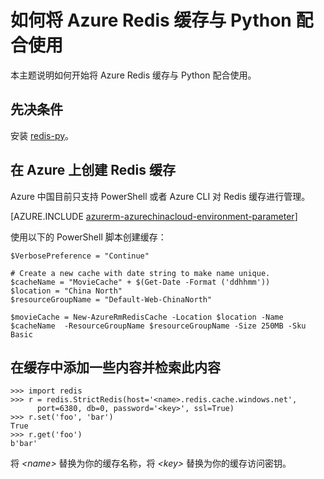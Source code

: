 <properties
	pageTitle="如何将 Azure Redis 缓存与 Python 配合使用 | Azure"
	description="开始将 Azure Redis 缓存与 Python 配合使用"
	services="redis-cache"
	documentationCenter=""
	authors="steved0x"
	manager="dwrede"
	editor="v-lincan"/>

<tags
	ms.service="cache"
	ms.date="12/03/2015"
	wacn.date="01/04/2016"/>

# 如何将 Azure Redis 缓存与 Python 配合使用

本主题说明如何开始将 Azure Redis 缓存与 Python 配合使用。


## 先决条件

安装 [redis-py](https://github.com/andymccurdy/redis-py)。


## 在 Azure 上创建 Redis 缓存

Azure 中国目前只支持 PowerShell 或者 Azure CLI 对 Redis 缓存进行管理。

[AZURE.INCLUDE [azurerm-azurechinacloud-environment-parameter](../includes/azurerm-azurechinacloud-environment-parameter.md)]

使用以下的 PowerShell 脚本创建缓存：

	$VerbosePreference = "Continue"

	# Create a new cache with date string to make name unique. 
	$cacheName = "MovieCache" + $(Get-Date -Format ('ddhhmm')) 
	$location = "China North"
	$resourceGroupName = "Default-Web-ChinaNorth"
	
	$movieCache = New-AzureRmRedisCache -Location $location -Name $cacheName  -ResourceGroupName $resourceGroupName -Size 250MB -Sku Basic

## 在缓存中添加一些内容并检索此内容

    >>> import redis
    >>> r = redis.StrictRedis(host='<name>.redis.cache.windows.net',
          port=6380, db=0, password='<key>', ssl=True)
    >>> r.set('foo', 'bar')
    True
    >>> r.get('foo')
    b'bar'

将 *&lt;name&gt;* 替换为你的缓存名称，将 *&lt;key&gt;* 替换为你的缓存访问密钥。


<!--Image references-->
[1]: ./media/cache-python-get-started/cache01.png
[2]: ./media/cache-python-get-started/cache02.png

<!---HONumber=71-->